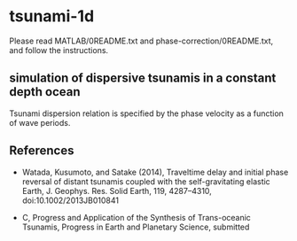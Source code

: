 # tsunami-1d
Please read MATLAB/0README.txt and phase-correction/0README.txt, and follow the instructions.

## simulation of dispersive tsunamis in a constant depth ocean

Tsunami dispersion relation is specified by the phase velocity as a function of wave periods.

## References
* Watada, Kusumoto, and Satake (2014), Traveltime delay and initial phase 
	reversal of distant tsunamis coupled with the self-gravitating elastic 
	Earth, J. Geophys. Res. Solid Earth, 119, 4287–4310, doi:10.1002/2013JB010841
  
* C, Progress and Application of the Synthesis of Trans-oceanic Tsunamis,
  Progress in Earth and Planetary Science, submitted

